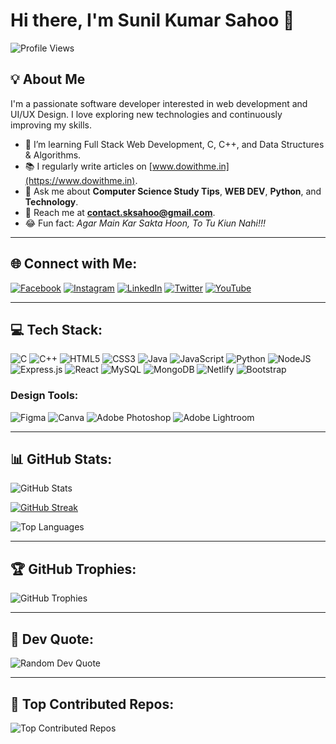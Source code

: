 # Hi there, I'm Sunil Kumar Sahoo 👋

![Profile Views](https://komarev.com/ghpvc/?username=sunilkumarsahoo14&color=brightgreen)

## 💡 About Me

I'm a passionate software developer interested in web development and UI/UX Design. I love exploring new technologies and continuously improving my skills.

- 🌟 I’m learning Full Stack Web Development, C, C++, and Data Structures & Algorithms.
- 📚 I regularly write articles on [www.dowithme.in](https://www.dowithme.in).
- 💬 Ask me about **Computer Science Study Tips**, **WEB DEV**, **Python**, and **Technology**.
- 📧 Reach me at **contact.sksahoo@gmail.com**.
- 😂 Fun fact: *Agar Main Kar Sakta Hoon, To Tu Kiun Nahi!!!*

---

## 🌐 Connect with Me:
[![Facebook](https://img.shields.io/badge/Facebook-%231877F2.svg?logo=Facebook&logoColor=white)](https://facebook.com/sunilkumar143sibu)  [![Instagram](https://img.shields.io/badge/Instagram-%23E4405F.svg?logo=Instagram&logoColor=white)](https://instagram.com/dowithme_14)  [![LinkedIn](https://img.shields.io/badge/LinkedIn-%230077B5.svg?logo=linkedin&logoColor=white)](https://linkedin.com/in/sunilkumarsahoo14)  [![Twitter](https://img.shields.io/badge/Twitter-%231DA1F2.svg?logo=Twitter&logoColor=white)](https://twitter.com/SunilKumar_14)  [![YouTube](https://img.shields.io/badge/YouTube-%23FF0000.svg?logo=YouTube&logoColor=white)](https://youtube.com/@dowithme_14)

---

## 💻 Tech Stack:
![C](https://img.shields.io/badge/c-%2300599C.svg?style=flat&logo=c&logoColor=white)  ![C++](https://img.shields.io/badge/c++-%2300599C.svg?style=flat&logo=c%2B%2B&logoColor=white)  ![HTML5](https://img.shields.io/badge/html5-%23E34F26.svg?style=flat&logo=html5&logoColor=white)  ![CSS3](https://img.shields.io/badge/css3-%231572B6.svg?style=flat&logo=css3&logoColor=white)  ![Java](https://img.shields.io/badge/java-%23ED8B00.svg?style=flat&logo=java&logoColor=white)  ![JavaScript](https://img.shields.io/badge/javascript-%23323330.svg?style=flat&logo=javascript&logoColor=%23F7DF1E)  ![Python](https://img.shields.io/badge/python-3670A0?style=flat&logo=python&logoColor=ffdd54)  ![NodeJS](https://img.shields.io/badge/node.js-6DA55F?style=flat&logo=node.js&logoColor=white)  ![Express.js](https://img.shields.io/badge/express.js-%23404d59.svg?style=flat&logo=express&logoColor=%2361DAFB)  ![React](https://img.shields.io/badge/react-%2320232a.svg?style=flat&logo=react&logoColor=%2361DAFB)  ![MySQL](https://img.shields.io/badge/mysql-%2300f.svg?style=flat&logo=mysql&logoColor=white)  ![MongoDB](https://img.shields.io/badge/MongoDB-%234ea94b.svg?style=flat&logo=mongodb&logoColor=white)  ![Netlify](https://img.shields.io/badge/netlify-%23000000.svg?style=flat&logo=netlify&logoColor=#00C7B7)  ![Bootstrap](https://img.shields.io/badge/bootstrap-%23563D7C.svg?style=flat&logo=bootstrap&logoColor=white)

### Design Tools:
![Figma](https://img.shields.io/badge/figma-%23F24E1E.svg?style=flat&logo=figma&logoColor=white)              ![Canva](https://img.shields.io/badge/Canva-%2300C4CC.svg?style=flat&logo=Canva&logoColor=white)              ![Adobe Photoshop](https://img.shields.io/badge/adobephotoshop-%2331A8FF.svg?style=flat&logo=adobephotoshop&logoColor=white)              ![Adobe Lightroom](https://img.shields.io/badge/Adobe%20Lightroom-31A8FF.svg?style=flat&logo=Adobe%20Lightroom&logoColor=white)

---

## 📊 GitHub Stats:
![GitHub Stats](https://github-readme-stats.vercel.app/api?username=sunilkumarsahoo14&theme=radical&hide_border=false&include_all_commits=true&count_private=true)

[![GitHub Streak](https://nirzak-streak-stats.vercel.app?user=sunilkumarsahoo14&theme=monokai-metallian&hide_border=true&border_radius=10&locale=hi)](https://git.io/streak-stats)

![Top Languages](https://github-readme-stats.vercel.app/api/top-langs/?username=sunilkumarsahoo14&layout=compact&theme=radical)

---

## 🏆 GitHub Trophies:
![GitHub Trophies](https://github-profile-trophy.vercel.app/?username=sunilkumarsahoo14&theme=radical&no-frame=false&no-bg=true&margin-w=4)

---

## 🎨 Dev Quote:
![Random Dev Quote](https://quotes-github-readme.vercel.app/api?type=horizontal&theme=dark)

---

## 🔬 Top Contributed Repos:
![Top Contributed Repos](https://github-contributor-stats.vercel.app/api?username=sunilkumarsahoo14&limit=5&theme=dark&combine_all_yearly_contributions=true)
